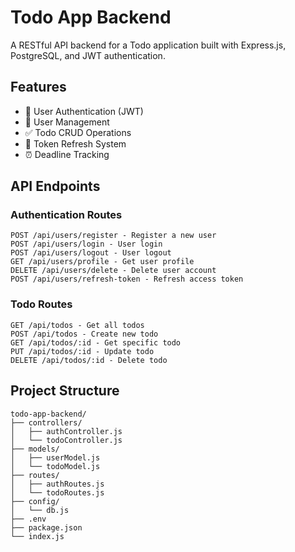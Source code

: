 # Todo App Backend

A RESTful API backend for a Todo application built with Express.js, PostgreSQL, and JWT authentication.

## Features

- 🔐 User Authentication (JWT)
- 👤 User Management
- ✅ Todo CRUD Operations
- 🔄 Token Refresh System
- ⏰ Deadline Tracking

## API Endpoints

### Authentication Routes

```
POST /api/users/register - Register a new user
POST /api/users/login - User login
POST /api/users/logout - User logout 
GET /api/users/profile - Get user profile 
DELETE /api/users/delete - Delete user account 
POST /api/users/refresh-token - Refresh access token
```

### Todo Routes

```
GET /api/todos - Get all todos 
POST /api/todos - Create new todo 
GET /api/todos/:id - Get specific todo 
PUT /api/todos/:id - Update todo 
DELETE /api/todos/:id - Delete todo
```



## Project Structure

```
todo-app-backend/
├── controllers/
│   ├── authController.js
│   └── todoController.js
├── models/
│   ├── userModel.js
│   └── todoModel.js
├── routes/
│   ├── authRoutes.js
│   └── todoRoutes.js
├── config/
│   └── db.js
├── .env
├── package.json
└── index.js
```
